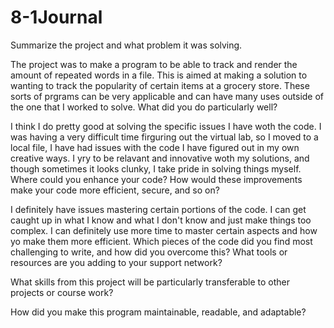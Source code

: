 # 8-1Journal
Summarize the project and what problem it was solving.

The project was to make a program to be able to track and render the amount of repeated words in a file. This is aimed at making a solution to wanting to track the popularity of certain items at a grocery store. These sorts of prgrams can be very applicable and can have many uses outside of the one that I worked to solve.
What did you do particularly well?

I think I do pretty good at solving the specific issues I have woth the code. I was having a very difficult time firguring out the virtual lab, so I moved to a local file, I have had issues with the code I have figured out in my own creative ways. I yry to be relavant and innovative woth my solutions, and though sometimes it looks clunky, I take pride in solving things myself.
Where could you enhance your code? How would these improvements make your code more efficient, secure, and so on?

I definitely have issues mastering certain portions of the code. I can get caught up in what I know and what I don't know and just make things too complex. I can definitely use more time to master certain aspects and how yo make them more efficient.
Which pieces of the code did you find most challenging to write, and how did you overcome this? What tools or resources are you adding to your support network?


What skills from this project will be particularly transferable to other projects or course work?


How did you make this program maintainable, readable, and adaptable?

